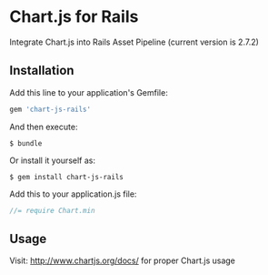 # Chart.js for Rails

Integrate Chart.js into Rails Asset Pipeline (current version is 2.7.2)

## Installation

Add this line to your application's Gemfile:

```ruby
gem 'chart-js-rails'
```

And then execute:
```console
$ bundle
```

Or install it yourself as:

```console
$ gem install chart-js-rails
```

Add this to your application.js file:

```javascript
//= require Chart.min
```

## Usage

Visit: http://www.chartjs.org/docs/ for proper Chart.js usage
